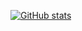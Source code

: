 [![GitHub stats](https://github-readme-stats.vercel.app/api?username=jameshiew)](https://james.hiew.net)
